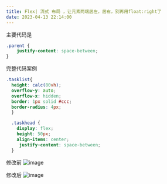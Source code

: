 ```yaml
---
title: Flex| 流式 布局 ，让元素两端居左，居右，别再用float:right了
date: 2023-04-13 22:14:00
---
```



主要代码是
```css {
.parent {
	justify-content: space-between;
}


```

完整代码案例

```css
.tasklist{ 
  height: calc(80vh);
  overflow-y: auto;
  overflow-x: hidden;
  border: 1px solid #ccc;
  border-radius: 4px;
  }

  .taskhead {
    display: flex;
    height: 50px;
    align-items: center;
     justify-content: space-between;
  }


```


修改前
![image](https://img2023.cnblogs.com/blog/2146100/202304/2146100-20230413221334849-1387646502.png)

修改后
![image](https://img2023.cnblogs.com/blog/2146100/202304/2146100-20230413221348354-349798982.png)
